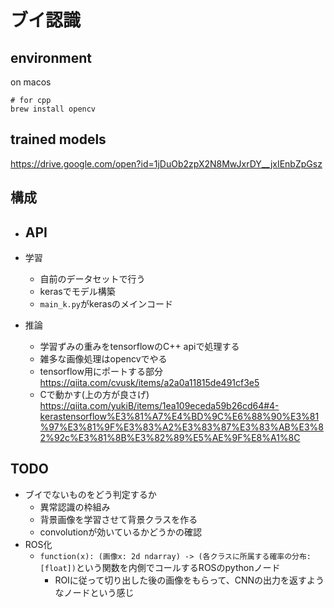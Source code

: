 # ブイ認識

## environment
on macos
```
# for cpp
brew install opencv
```

## trained models
https://drive.google.com/open?id=1jDuOb2zpX2N8MwJxrDY__jxIEnbZpGsz 

## 構成
- API
    - 
- 学習
    - 自前のデータセットで行う
    - kerasでモデル構築
    - `main_k.py`がkerasのメインコード

- 推論
    - 学習ずみの重みをtensorflowのC++ apiで処理する
    - 雑多な画像処理はopencvでやる
    - tensorflow用にポートする部分 https://qiita.com/cvusk/items/a2a0a11815de491cf3e5
    - Cで動かす(上の方が良さげ) https://qiita.com/yukiB/items/1ea109eceda59b26cd64#4-kerastensorflow%E3%81%A7%E4%BD%9C%E6%88%90%E3%81%97%E3%81%9F%E3%83%A2%E3%83%87%E3%83%AB%E3%82%92c%E3%81%8B%E3%82%89%E5%AE%9F%E8%A1%8C

## TODO
- ブイでないものをどう判定するか
    - 異常認識の枠組み
    - 背景画像を学習させて背景クラスを作る
    - convolutionが効いているかどうかの確認
- ROS化
    - `function(x): (画像x: 2d ndarray) -> (各クラスに所属する確率の分布: [float])`という関数を内側でコールするROSのpythonノード
        - ROIに従って切り出した後の画像をもらって、CNNの出力を返すようなノードという感じ

